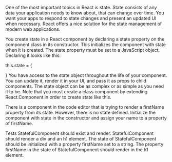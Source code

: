 One of the most important topics in React is state. State consists of any data your application needs to know about, that can change over time. You want your apps to respond to state changes and present an updated UI when necessary. React offers a nice solution for the state management of modern web applications.

You create state in a React component by declaring a state property on the component class in its constructor. This initializes the component with state when it is created. The state property must be set to a JavaScript object. Declaring it looks like this:

this.state = {

}
You have access to the state object throughout the life of your component. You can update it, render it in your UI, and pass it as props to child components. The state object can be as complex or as simple as you need it to be. Note that you must create a class component by extending React.Component in order to create state like this.

There is a component in the code editor that is trying to render a firstName property from its state. However, there is no state defined. Initialize the component with state in the constructor and assign your name to a property of firstName.

Tests
StatefulComponent should exist and render.
StatefulComponent should render a div and an h1 element.
The state of StatefulComponent should be initialized with a property firstName set to a string.
The property firstName in the state of StatefulComponent should render in the h1 element.